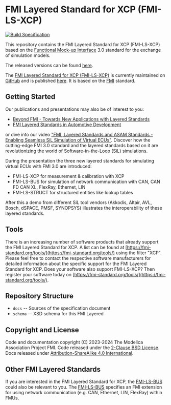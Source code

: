 # FMI Layered Standard for XCP (FMI-LS-XCP)

[![Build Specification](https://github.com/modelica/fmi-ls-xcp/actions/workflows/build-ls-xcp.yml/badge.svg)](https://github.com/modelica/fmi-ls-xcp/actions/workflows/build-ls-xcp.yml)

This repository contains the FMI Layered Standard for XCP (FMI-LS-XCP) based on the
[Functional Mock-up Interface][FMI] 3.0 standard for the exchange of simulation models.

The released versions can be found [here](https://github.com/modelica/fmi-ls-xcp/releases).

The [FMI Layered Standard for XCP (FMI-LS-XCP)][spec] is currently maintained on [GitHub][githubspec] and is published [here][spec]. It is based on
the [FMI][] standard.

## Getting Started

Our publications and presentations may also be of interest to you:

- [Beyond FMI - Towards New Applications with Layered Standards]
- [FMI Layered Standards in Automotive Development](https://raw.githubusercontent.com/modelica/fmi-ls-xcp/refs/heads/main/publications/FMI_LayeredStandards_in_automotive_context.pdf)

or dive into our video ["FMI, Layered Standards and ASAM Standards - Enabling Seamless SiL Simulation of Virtual ECUs"](https://www.youtube.com/watch?v=KzzKRa3jORs).
Discover how the cutting-edge FMI 3.0 standard and the layered standards based on it are revolutionizing the world of Software-in-the-Loop (SiL) simulations.

During the presentation the three new layered standards for simulating virtual ECUs with FMI 3.0 are introduced:

- FMI-LS-XCP for measurement & calibration with XCP
- FMI-LS-BUS for simulation of network communication with CAN, CAN FD CAN XL, FlexRay, Ethernet, LIN
- FMI-LS-STRUCT for structured entities like lookup tables

After this a demo from different SiL tool vendors (Akkodis, Altair, AVL, Bosch, dSPACE, PMSF, SYNOPSYS) illustrates the interoperability of these layered standards.

## Tools

There is an increasing number of software products that already support the FMI Layered Standard for XCP.
A list can be found at [https://fmi-standard.org/tools/](https://fmi-standard.org/tools/) using the filter "XCP".
Please feel free to contact the respective software manufacturers for detailed information about the specific support for the FMI Layered Standard for XCP.
Does your software also support FMI-LS-XCP? Then register your software today on [https://fmi-standard.org/tools/](https://fmi-standard.org/tools/).

## Repository Structure

- `docs` -- Sources of the specification document
- `schema` -- XSD schema for this FMI Layered

## Copyright and License

Code and documentation copyright (C) 2023-2024 The Modelica Association Project FMI.
Code released under the [2-Clause BSD License].
Docs released under [Attribution-ShareAlike 4.0 International].

## Other FMI Layered Standards

If you are interested in the FMI Layered Standard for XCP, the [FMI-LS-BUS] could also be relevant to you.
The [FMI-LS-BUS] specifies an FMI extension for using network communication (e.g. CAN, Ethernet, LIN, FlexRay) within FMUs.

[FMI]: https://fmi-standard.org/
[FMI-LS-BUS]: https://github.com/modelica/fmi-ls-bus
[githubspec]: docs/index.adoc
[spec]: https://modelica.github.io/fmi-ls-xcp/main/
[2-Clause BSD License]: https://opensource.org/licenses/BSD-2-Clause
[Attribution-ShareAlike 4.0 International]: https://creativecommons.org/licenses/by-sa/4.0/
[Beyond FMI - Towards New Applications with Layered Standards]: https://ecp.ep.liu.se/index.php/modelica/article/view/947

